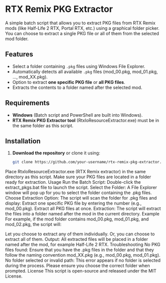 # RTX Remix PKG Extractor

A simple batch script that allows you to extract PKG files from RTX Remix mods (like Half-Life 2 RTX, Portal RTX, etc.) using a graphical folder picker. You can choose to extract a single PKG file or all of them from the selected mod folder.

## Features

- Select a folder containing `.pkg` files using Windows File Explorer.
- Automatically detects all available `.pkg` files (mod_00.pkg, mod_01.pkg, ..., mod_XX.pkg).
- Option to extract **one specific PKG file** or **all PKG files**.
- Extracts the contents to a folder named after the selected mod.

## Requirements

- **Windows** (Batch script and PowerShell are built into Windows).
- **RTX Remix PKG Extractor tool** (RtxIoResourceExtractor.exe) must be in the same folder as this script.
  
## Installation

1. **Download the repository** or clone it using:
   ```bash
   git clone https://github.com/your-username/rtx-remix-pkg-extractor.git
Place RtxIoResourceExtractor.exe (RTX Remix extractor) in the same directory as this script.
Make sure your PKG files are located in a folder ready for extraction.
Usage
Run the Batch Script:
Double-click the extract_pkgs.bat file to launch the script.
Select the Folder:
A File Explorer window will pop up for you to select the folder containing the .pkg files.
Choose Extraction Option:
The script will scan the folder for .pkg files and display:
Extract one specific PKG file by entering the number (e.g., mod_00.pkg).
Extract all PKG files at once.
Extraction:
The script will extract the files into a folder named after the mod in the current directory.
Example
For example, if the mod folder contains mod_00.pkg, mod_01.pkg, and mod_02.pkg, the script will:

Let you choose to extract any of them individually.
Or, you can choose to extract all of them.
Output:
All extracted files will be placed in a folder named after the mod, for example Half-Life 2 RTX.
Troubleshooting
No PKG files found: Ensure that you have the .pkg files in the folder and that they follow the naming convention mod_XX.pkg (e.g., mod_00.pkg, mod_01.pkg).
No folder selected or invalid path: This error appears if no folder is selected during the process. Please ensure you choose the correct folder when prompted.
License
This script is open-source and released under the MIT License.
